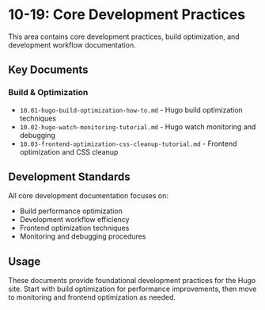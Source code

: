 # 10-19: Core Development Practices

This area contains core development practices, build optimization, and development workflow documentation.

## Key Documents

### Build & Optimization

- `10.01-hugo-build-optimization-how-to.md` - Hugo build optimization techniques
- `10.02-hugo-watch-monitoring-tutorial.md` - Hugo watch monitoring and debugging
- `10.03-frontend-optimization-css-cleanup-tutorial.md` - Frontend optimization and CSS cleanup

## Development Standards

All core development documentation focuses on:

- Build performance optimization
- Development workflow efficiency  
- Frontend optimization techniques
- Monitoring and debugging procedures

## Usage

These documents provide foundational development practices for the Hugo site. Start with build optimization for performance improvements, then move to monitoring and frontend optimization as needed.
